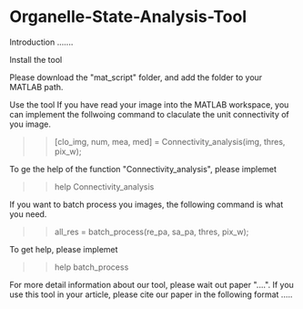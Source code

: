 # Organelle-State-Analysis-Tool

Introduction
.......




Install the tool

Please download the "mat_script" folder, and add the folder to your MATLAB path.


Use the tool
If you have read your image into the MATLAB workspace, you can implement the follwoing command to claculate the unit connectivity of you image.
>> [clo_img, num, mea, med] = Connectivity_analysis(img, thres, pix_w);

To ge the help of the function "Connectivity_analysis", please implemet
>> help Connectivity_analysis

If you want to batch process you images, the following command is what you need.
>> all_res = batch_process(re_pa, sa_pa, thres, pix_w);

To get help, please implemet
>> help batch_process

For more detail information about our tool, please wait out paper "....". 
If you use this tool in your article, please cite our paper in the following format
.....

